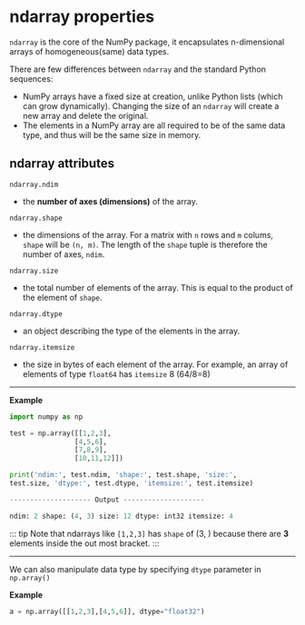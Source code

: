 # ndarray properties

`ndarray` is the core of the NumPy package, it encapsulates n-dimensional arrays of homogeneous(same) data types.

There are few differences between `ndarray` and the standard Python sequences:
* NumPy arrays have a fixed size at creation, unlike Python lists (which can grow dynamically). Changing the size of an `ndarray` will create a new array and delete the original.
* The elements in a NumPy array are all required to be of the same data type, and thus will be the same size in memory.

## ndarray attributes
`ndarray.ndim`
* the **number of axes (dimensions)** of the array.

`ndarray.shape`
* the dimensions of the array. For a matrix with `n` rows and `m` colums, `shape` will be `(n, m)`. The length of the `shape` tuple is therefore the number of axes, `ndim`.

`ndarray.size`
* the total number of elements of the array. This is equal to the product of the element of `shape`.

`ndarray.dtype`
* an object describing the type of the elements in the array.

`ndarray.itemsize`
* the size in bytes of each element of the array. For example, an array of elements of type `float64` has `itemsize` 8 (64/8=8)

---

**Example**
``` python
import numpy as np

test = np.array([[1,2,3],
                [4,5,6],
                [7,8,9],
                [10,11,12]])

print('ndim:', test.ndim, 'shape:', test.shape, 'size:', 
test.size, 'dtype:', test.dtype, 'itemsize:', test.itemsize)

-------------------- Output --------------------

ndim: 2 shape: (4, 3) size: 12 dtype: int32 itemsize: 4
```

::: tip
Note that ndarrays like `[1,2,3]` has `shape` of (3, ) because there are **3** elements inside the out most bracket.
:::

---

We can also manipulate data type by specifying `dtype` parameter in `np.array()`

**Example**
``` python
a = np.array([[1,2,3],[4,5,6]], dtype="float32")
```